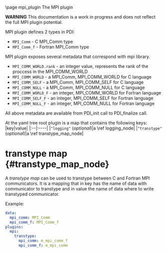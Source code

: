 \page mpi_plugin The MPI plugin

**WARNING** This documentation is a work in progress and does not reflect the
full MPI plugin potential.

MPI plugin defines 2 types in PDI:
* `MPI_Comm` - C MPI_Comm type
* `MPI_Comm_f` - Fortran MPI_Comm type

MPI plugin exposes several metadata that correspond with mpi library.
* `MPI_COMM_WORLD.rank` - an integer value, represents the rank of the proccess
  in the MPI_COMM_WORLD
* `MPI_COMM_WORLD` - a MPI_Comm, MPI_COMM_WORLD for C language
* `MPI_COMM_SELF` - a MPI_Comm, MPI_COMM_SELF for C language
* `MPI_COMM_NULL` - a MPI_Comm, MPI_COMM_NULL for C language
* `MPI_COMM_WORLD_F` - an integer, MPI_COMM_WORLD for Fortran language
* `MPI_COMM_SELF_F` - an integer, MPI_COMM_SELF for Fortran language
* `MPI_COMM_NULL_F` - an integer, MPI_COMM_NULL for Fortran language

All above metadata are available from PDI_init call to PDI_finalize call.

At the yaml tree root plugin is a map that contains the following keys:
|key|value|
|:--|:----|
|`"logging"` (*optional*)|a \ref logging_node|
|`"transtype"` (*optional*)|a \ref transtype_map_node|

# transtype map {#transtype_map_node}
A *transtype map* can be used to transtype between C and Fortran MPI communicators.
It is a mapping that in key has the name of data with communicator to transtype
and in value the name of data where to write transtyped communicator.

Example:

```yaml
data:
  mpi_comm: MPI_Comm
  mpi_comm_f: MPI_Comm_f
plugins:
  mpi:
    transtype:
      mpi_comm: m_mpi_comm_f
      mpi_comm_f: m_mpi_comm
```

